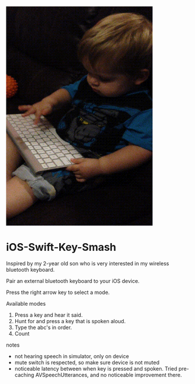 ![live demo](https://raw.githubusercontent.com/mattorb/iOS-Swift-Key-Smash/gh-pages/keysmashlive.gif)
    
iOS-Swift-Key-Smash
===================

Inspired by my 2-year old son who is very interested in my wireless bluetooth keyboard.

Pair an external bluetooth keyboard to your iOS device.

Press the right arrow key to select a mode.

Available modes

1.  Press a key and hear it said.
2.  Hunt for and press a key that is spoken aloud.
3.  Type the abc's in order.
4.  Count 

notes

* not hearing speech in simulator, only on device
* mute switch is respected, so make sure device is not muted
* noticeable latency between when key is pressed and spoken.  Tried pre-caching AVSpeechUtterances, and no noticeable improvement there.
